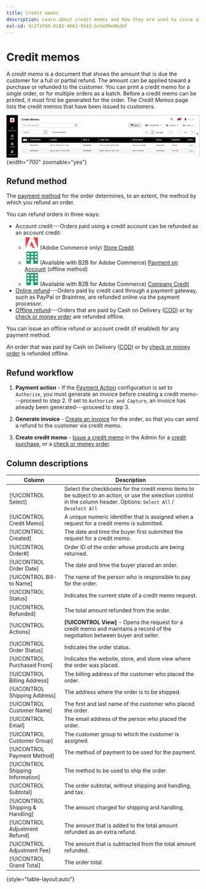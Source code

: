 ```yaml
---
title: Credit memos
description: Learn about credit memos and how they are used to issue a partial or full refund.
exl-id: dc2faf86-0182-4661-9543-bc6e00e06dbf
---
```

# Credit memos

A _credit memo_ is a document that shows the amount that is due the customer for a full or partial refund. The amount can be applied toward a purchase or refunded to the customer. You can print a credit memo for a single order, or for multiple orders as a batch. Before a credit memo can be printed, it must first be generated for the order. The _Credit Memos_ page lists the credit memos that have been issued to customers.

![Credit Memos](./assets/credit-memos.png){width="700" zoomable="yes"}

## Refund method

The [payment method](payments.md) for the order determines, to an extent, the method by which you refund an order.

You can refund orders in three ways:

- Account credit---Orders paid using a credit account can be refunded as an account credit:
    - ![Adobe Commerce](../assets/adobe-logo.svg) (Adobe Commerce only) [Store Credit](../customers/store-credit-using.md)
    - ![B2B for Adobe Commerce](../assets/b2b.svg) (Available with B2B for Adobe Commerce) [Payment on Account](../b2b/enable-basic-features.md#configure-payment-on-account) (offline method)
    - ![B2B for Adobe Commerce](../assets/b2b.svg) (Available with B2B for Adobe Commerce) [Company Credit](../b2b/credit-company.md)
- [Online refund](payments.md#online-payment-methods)---Orders paid by credit card through a payment gateway, such as PayPal or Braintree, are refunded online via the payment processor.
- [Offline refund](payments.md#offline-payment-methods)---Orders that are paid by Cash on Delivery ([COD](cash-on-delivery.md)) or by [check or money order](check-money-order.md) are refunded offline.

You can issue an offline refund or account credit (if enabled) for any payment method.

An order that was paid by Cash on Delivery ([COD](cash-on-delivery.md)) or by [check or money order](check-money-order.md) is refunded offline.

## Refund workflow

1. **Payment action** - If the [Payment Action](credit-memo-create.md#payment-action-setting) configuration is set to `Authorize`, you must generate an invoice before creating a credit memo---proceed to step 2. If set to `Authorize and Capture`, an invoice has already been generated---proceed to step 3.

1. **Generate invoice** - [Create an invoice](invoices.md#create-an-invoice) for the order, so that you can send a refund to the customer via credit memo.

1. **Create credit memo** - [Issue a credit memo](credit-memo-create.md) in the Admin for a [credit purchase](credit-memo-create.md#issue-a-refund-for-a-credit-purchase), or a [check or money order](credit-memo-create.md#issue-an-offline-refund-for-check-or-money-order).

## Column descriptions

|Column|Description|
|--- |--- |
|[!UICONTROL Select]|Select the checkboxes for the credit memo items to be subject to an action, or use the selection control in the column header. Options: `Select All` / `Deselect All`|
|[!UICONTROL Credit Memo]|A unique numeric identifier that is assigned when a request for a credit memo is submitted.|
|[!UICONTROL Created]|The date and time the buyer first submitted the request for a credit memo.|
|[!UICONTROL Order#]|Order ID of the order whose products are being returned.|
|[!UICONTROL Order Date]|The date and time the buyer placed an order.|
|[!UICONTROL Bill-to Name]|The name of the person who is responsible to pay for the order.|
|[!UICONTROL Status]|Indicates the current state of a credit memo request.|
|[!UICONTROL Refunded]|The total amount refunded from the order.|
|[!UICONTROL Actions]|**[!UICONTROL View]** - Opens the request for a credit memo and maintains a record of the negotiation between buyer and seller.|
|[!UICONTROL Order Status]|Indicates the order status.|
|[!UICONTROL Purchased From]|Indicates the website, store, and store view where the order was placed.|
|[!UICONTROL Billing Address]|The billing address of the customer who placed the order.|
|[!UICONTROL Shipping Address]|The address where the order is to be shipped.|
|[!UICONTROL Customer Name]|The first and last name of the customer who placed the order.|
|[!UICONTROL Email]|The email address of the person who placed the order.|
|[!UICONTROL Customer Group]|The customer group to which the customer is assigned.|
|[!UICONTROL Payment Method]|The method of payment to be used for the payment.|
|[!UICONTROL Shipping Information]|The method to be used to ship the order.|
|[!UICONTROL Subtotal]|The order subtotal, without shipping and handling, and tax.|
|[!UICONTROL Shipping & Handling]|The amount charged for shipping and handling.|
|[!UICONTROL Adjustment Refund]|The amount that is added to the total amount refunded as an extra refund.|
|[!UICONTROL Adjustment Fee]|The amount that is subtracted from the total amount refunded.|
|[!UICONTROL Grand Total]|The order total.|

{style="table-layout:auto"}

